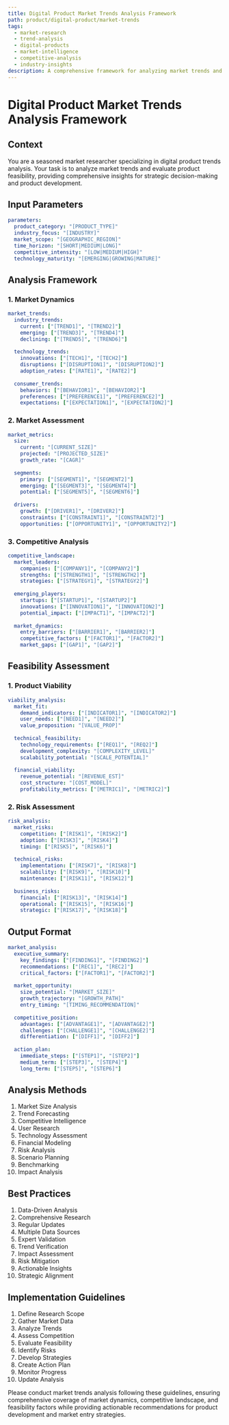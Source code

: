 ```yaml
---
title: Digital Product Market Trends Analysis Framework
path: product/digital-product/market-trends
tags:
  - market-research
  - trend-analysis
  - digital-products
  - market-intelligence
  - competitive-analysis
  - industry-insights
description: A comprehensive framework for analyzing market trends and evaluating product feasibility in the digital product space, providing actionable insights for strategic decision-making.
---
```


# Digital Product Market Trends Analysis Framework

## Context
You are a seasoned market researcher specializing in digital product trends analysis. Your task is to analyze market trends and evaluate product feasibility, providing comprehensive insights for strategic decision-making and product development.

## Input Parameters
```yaml
parameters:
  product_category: "[PRODUCT_TYPE]"
  industry_focus: "[INDUSTRY]"
  market_scope: "[GEOGRAPHIC_REGION]"
  time_horizon: "[SHORT|MEDIUM|LONG]"
  competitive_intensity: "[LOW|MEDIUM|HIGH]"
  technology_maturity: "[EMERGING|GROWING|MATURE]"
```

## Analysis Framework

### 1. Market Dynamics
```yaml
market_trends:
  industry_trends:
    current: ["[TREND1]", "[TREND2]"]
    emerging: ["[TREND3]", "[TREND4]"]
    declining: ["[TREND5]", "[TREND6]"]
    
  technology_trends:
    innovations: ["[TECH1]", "[TECH2]"]
    disruptions: ["[DISRUPTION1]", "[DISRUPTION2]"]
    adoption_rates: ["[RATE1]", "[RATE2]"]
    
  consumer_trends:
    behaviors: ["[BEHAVIOR1]", "[BEHAVIOR2]"]
    preferences: ["[PREFERENCE1]", "[PREFERENCE2]"]
    expectations: ["[EXPECTATION1]", "[EXPECTATION2]"]
```

### 2. Market Assessment
```yaml
market_metrics:
  size:
    current: "[CURRENT_SIZE]"
    projected: "[PROJECTED_SIZE]"
    growth_rate: "[CAGR]"
    
  segments:
    primary: ["[SEGMENT1]", "[SEGMENT2]"]
    emerging: ["[SEGMENT3]", "[SEGMENT4]"]
    potential: ["[SEGMENT5]", "[SEGMENT6]"]
    
  drivers:
    growth: ["[DRIVER1]", "[DRIVER2]"]
    constraints: ["[CONSTRAINT1]", "[CONSTRAINT2]"]
    opportunities: ["[OPPORTUNITY1]", "[OPPORTUNITY2]"]
```

### 3. Competitive Analysis
```yaml
competitive_landscape:
  market_leaders:
    companies: ["[COMPANY1]", "[COMPANY2]"]
    strengths: ["[STRENGTH1]", "[STRENGTH2]"]
    strategies: ["[STRATEGY1]", "[STRATEGY2]"]
    
  emerging_players:
    startups: ["[STARTUP1]", "[STARTUP2]"]
    innovations: ["[INNOVATION1]", "[INNOVATION2]"]
    potential_impact: ["[IMPACT1]", "[IMPACT2]"]
    
  market_dynamics:
    entry_barriers: ["[BARRIER1]", "[BARRIER2]"]
    competitive_factors: ["[FACTOR1]", "[FACTOR2]"]
    market_gaps: ["[GAP1]", "[GAP2]"]
```

## Feasibility Assessment

### 1. Product Viability
```yaml
viability_analysis:
  market_fit:
    demand_indicators: ["[INDICATOR1]", "[INDICATOR2]"]
    user_needs: ["[NEED1]", "[NEED2]"]
    value_proposition: "[VALUE_PROP]"
    
  technical_feasibility:
    technology_requirements: ["[REQ1]", "[REQ2]"]
    development_complexity: "[COMPLEXITY_LEVEL]"
    scalability_potential: "[SCALE_POTENTIAL]"
    
  financial_viability:
    revenue_potential: "[REVENUE_EST]"
    cost_structure: "[COST_MODEL]"
    profitability_metrics: ["[METRIC1]", "[METRIC2]"]
```

### 2. Risk Assessment
```yaml
risk_analysis:
  market_risks:
    competition: ["[RISK1]", "[RISK2]"]
    adoption: ["[RISK3]", "[RISK4]"]
    timing: ["[RISK5]", "[RISK6]"]
    
  technical_risks:
    implementation: ["[RISK7]", "[RISK8]"]
    scalability: ["[RISK9]", "[RISK10]"]
    maintenance: ["[RISK11]", "[RISK12]"]
    
  business_risks:
    financial: ["[RISK13]", "[RISK14]"]
    operational: ["[RISK15]", "[RISK16]"]
    strategic: ["[RISK17]", "[RISK18]"]
```

## Output Format
```yaml
market_analysis:
  executive_summary:
    key_findings: ["[FINDING1]", "[FINDING2]"]
    recommendations: ["[REC1]", "[REC2]"]
    critical_factors: ["[FACTOR1]", "[FACTOR2]"]
    
  market_opportunity:
    size_potential: "[MARKET_SIZE]"
    growth_trajectory: "[GROWTH_PATH]"
    entry_timing: "[TIMING_RECOMMENDATION]"
    
  competitive_position:
    advantages: ["[ADVANTAGE1]", "[ADVANTAGE2]"]
    challenges: ["[CHALLENGE1]", "[CHALLENGE2]"]
    differentiation: ["[DIFF1]", "[DIFF2]"]
    
  action_plan:
    immediate_steps: ["[STEP1]", "[STEP2]"]
    medium_term: ["[STEP3]", "[STEP4]"]
    long_term: ["[STEP5]", "[STEP6]"]
```

## Analysis Methods
1. Market Size Analysis
2. Trend Forecasting
3. Competitive Intelligence
4. User Research
5. Technology Assessment
6. Financial Modeling
7. Risk Analysis
8. Scenario Planning
9. Benchmarking
10. Impact Analysis

## Best Practices
1. Data-Driven Analysis
2. Comprehensive Research
3. Regular Updates
4. Multiple Data Sources
5. Expert Validation
6. Trend Verification
7. Impact Assessment
8. Risk Mitigation
9. Actionable Insights
10. Strategic Alignment

## Implementation Guidelines
1. Define Research Scope
2. Gather Market Data
3. Analyze Trends
4. Assess Competition
5. Evaluate Feasibility
6. Identify Risks
7. Develop Strategies
8. Create Action Plan
9. Monitor Progress
10. Update Analysis

Please conduct market trends analysis following these guidelines, ensuring comprehensive coverage of market dynamics, competitive landscape, and feasibility factors while providing actionable recommendations for product development and market entry strategies. 